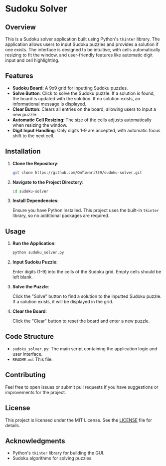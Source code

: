 # Sudoku Solver

## Overview

This is a Sudoku solver application built using Python's `tkinter` library. The application allows users to input Sudoku puzzles and provides a solution if one exists. The interface is designed to be intuitive, with cells automatically resizing to fit the window, and user-friendly features like automatic digit input and cell highlighting.

## Features

- **Sudoku Board**: A 9x9 grid for inputting Sudoku puzzles.
- **Solve Button**: Click to solve the Sudoku puzzle. If a solution is found, the board is updated with the solution. If no solution exists, an informational message is displayed.
- **Clear Button**: Clears all entries on the board, allowing users to input a new puzzle.
- **Automatic Cell Resizing**: The size of the cells adjusts automatically when resizing the window.
- **Digit Input Handling**: Only digits 1-9 are accepted, with automatic focus shift to the next cell.

## Installation

1. **Clone the Repository**:

   ```bash
   git clone https://github.com/OmTiwari739/sudoku-solver.git
   ```

2. **Navigate to the Project Directory**:

   ```bash
   cd sudoku-solver
   ```

3. **Install Dependencies**:

   Ensure you have Python installed. This project uses the built-in `tkinter` library, so no additional packages are required.

## Usage

1. **Run the Application**:

   ```bash
   python sudoku_solver.py
   ```

2. **Input Sudoku Puzzle**:

   Enter digits (1-9) into the cells of the Sudoku grid. Empty cells should be left blank.

3. **Solve the Puzzle**:

   Click the "Solve" button to find a solution to the inputted Sudoku puzzle. If a solution exists, it will be displayed in the grid.

4. **Clear the Board**:

   Click the "Clear" button to reset the board and enter a new puzzle.

## Code Structure

- `sudoku_solver.py`: The main script containing the application logic and user interface.
- `README.md`: This file.

## Contributing

Feel free to open issues or submit pull requests if you have suggestions or improvements for the project.

## License

This project is licensed under the MIT License. See the [LICENSE](LICENSE) file for details.

## Acknowledgments

- Python's `tkinter` library for building the GUI.
- Sudoku algorithms for solving puzzles.
